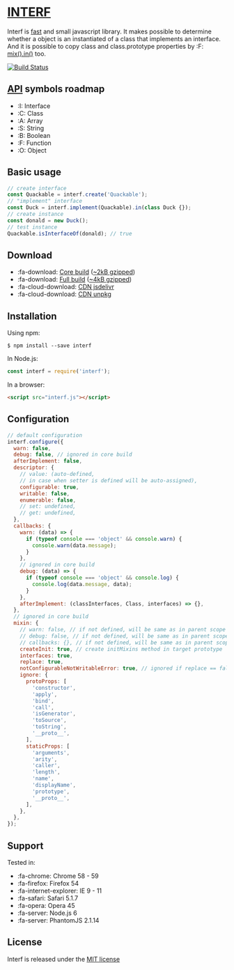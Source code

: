 # <span class="logo">[INTERF](https://shvabuk.github.io/interf) </span>

Interf is [fast](performance.md) and small javascript library.
It makes possible to determine whether a object is an instantiated of a class that implements an interface.
And it is possible to copy class and class.prototype properties by :F: [mix().in()](api/mixin/mix-in.md) too.

[![Build Status](https://travis-ci.org/shvabuk/interf.svg?branch=master)](https://travis-ci.org/shvabuk/interf)

## [API](https://shvabuk.github.io/interf/docs) symbols roadmap

* :I: Interface
* :C: Class
* :A: Array
* :S: String
* :B: Boolean
* :F: Function
* :O: Object

## Basic usage

``` javascript
// create interface
const Quackable = interf.create('Quackable');
// "implement" interface
const Duck = interf.implement(Quackable).in(class Duck {});
// create instance
const donald = new Duck();
// test instance
Quackable.isInterfaceOf(donald); // true
```

## Download

* :fa-download: [Core build](https://raw.githubusercontent.com/shvabuk/interf/master/dist/interf-core.js) ([~2kB gzipped](https://raw.githubusercontent.com/shvabuk/interf/master/dist/interf-core.min.js))
* :fa-download: [Full build](https://raw.githubusercontent.com/shvabuk/interf/master/dist/interf.js) ([~4kB gzipped](https://raw.githubusercontent.com/shvabuk/interf/master/dist/interf.min.js))
* :fa-cloud-download: [CDN jsdelivr](https://cdn.jsdelivr.net/npm/interf)
* :fa-cloud-download: [CDN unpkg](https://unpkg.com/interf/dist/interf.min.js)

## Installation

Using npm:
``` shell
$ npm install --save interf
```

In Node.js:
``` javascript
const interf = require('interf');
```

In a browser:
``` html
<script src="interf.js"></script>
```

## Configuration
``` javascript
// default configuration
interf.configure({
  warn: false,
  debug: false, // ignored in core build
  afterImplement: false,
  descriptor: {
    // value: (auto-defined,
    // in case when setter is defined will be auto-assigned),
    configurable: true,
    writable: false,
    enumerable: false,
    // set: undefined,
    // get: undefined,
  },
  callbacks: {
    warn: (data) => {
      if (typeof console === 'object' && console.warn) {
        console.warn(data.message);
      }
    },
    // ignored in core build
    debug: (data) => {
      if (typeof console === 'object' && console.log) {
        console.log(data.message, data);
      }
    },
    afterImplement: (classInterfaces, Class, interfaces) => {},
  },
  // ignored in core build
  mixin: {
    // warn: false, // if not defined, will be same as in parent scope
    // debug: false, // if not defined, will be same as in parent scope
    // callbacks: {}, // if not defined, will be same as in parent scope
    createInit: true, // create initMixins method in target prototype
    interfaces: true,
    replace: true,
    notConfigurableNotWritableError: true, // ignored if replace == false,
    ignore: {
      protoProps: [
        'constructor',
        'apply',
        'bind',
        'call',
        'isGenerator',
        'toSource',
        'toString',
        '__proto__',
      ],
      staticProps: [
        'arguments',
        'arity',
        'caller',
        'length',
        'name',
        'displayName',
        'prototype',
        '__proto__',
      ],
    },
  },
});
```

## Support
Tested in:
* :fa-chrome: Chrome 58 - 59
* :fa-firefox: Firefox 54
* :fa-internet-explorer: IE 9 - 11
* :fa-safari: Safari 5.1.7
* :fa-opera: Opera 45
* :fa-server: Node.js 6
* :fa-server: PhantomJS 2.1.14

## License

Interf is released under the [MIT license](https://raw.githubusercontent.com/shvabuk/interf/master/LICENSE.txt)
